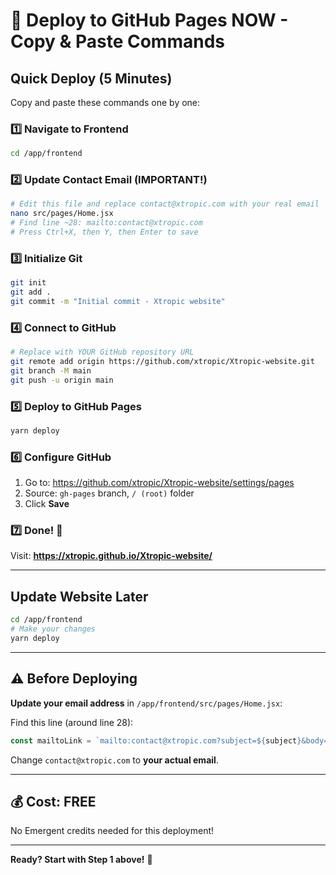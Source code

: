 # 🚀 Deploy to GitHub Pages NOW - Copy & Paste Commands

## Quick Deploy (5 Minutes)

Copy and paste these commands one by one:

### 1️⃣ Navigate to Frontend
```bash
cd /app/frontend
```

### 2️⃣ Update Contact Email (IMPORTANT!)
```bash
# Edit this file and replace contact@xtropic.com with your real email
nano src/pages/Home.jsx
# Find line ~28: mailto:contact@xtropic.com
# Press Ctrl+X, then Y, then Enter to save
```

### 3️⃣ Initialize Git
```bash
git init
git add .
git commit -m "Initial commit - Xtropic website"
```

### 4️⃣ Connect to GitHub
```bash
# Replace with YOUR GitHub repository URL
git remote add origin https://github.com/xtropic/Xtropic-website.git
git branch -M main
git push -u origin main
```

### 5️⃣ Deploy to GitHub Pages
```bash
yarn deploy
```

### 6️⃣ Configure GitHub
1. Go to: https://github.com/xtropic/Xtropic-website/settings/pages
2. Source: `gh-pages` branch, `/ (root)` folder
3. Click **Save**

### 7️⃣ Done! 🎉
Visit: **https://xtropic.github.io/Xtropic-website/**

---

## Update Website Later

```bash
cd /app/frontend
# Make your changes
yarn deploy
```

---

## ⚠️ Before Deploying

**Update your email address** in `/app/frontend/src/pages/Home.jsx`:

Find this line (around line 28):
```javascript
const mailtoLink = `mailto:contact@xtropic.com?subject=${subject}&body=${body}`;
```

Change `contact@xtropic.com` to **your actual email**.

---

## 💰 Cost: FREE

No Emergent credits needed for this deployment!

---

**Ready? Start with Step 1 above!** 🚀
